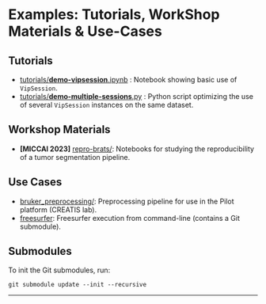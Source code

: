 # Examples: Tutorials, WorkShop Materials & Use-Cases

## Tutorials

- [tutorials/**demo-vipsession**.ipynb](tutorials/demo-vipsession.ipynb) : Notebook showing basic use of `VipSession`.
- [tutorials/**demo-multiple-sessions**.py](tutorials/demo-multiple-sessions.py) : Python script optimizing the use of several `VipSession` instances on the same dataset.

## Workshop Materials

- **[MICCAI 2023]** [repro-brats/](repro-brats/): Notebooks for studying the reproducibility of a tumor segmentation pipeline.

## Use Cases

- [bruker_preprocessing/](./bruker_preprocessing/): Preprocessing pipeline for use in the Pilot platform (CREATIS lab).
- [freesurfer](freesurfer/): Freesurfer execution from command-line (contains a Git submodule).

## Submodules

To init the Git submodules, run:
```
git submodule update --init --recursive
```

---